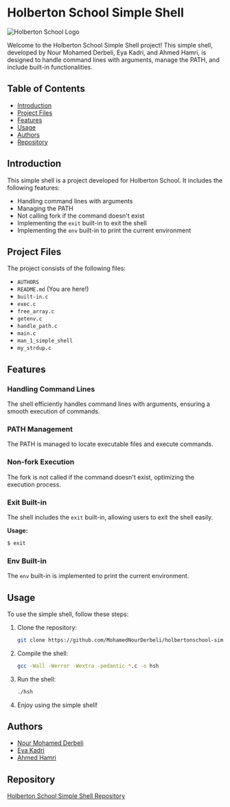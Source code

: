 # Holberton School Simple Shell

![Holberton School Logo](https://camo.githubusercontent.com/64c35dd60391e2c90277729276aa86cc921b0ad2/68747470733a2f2f692e6962622e636f2f546b32425a79542f776f72646d61726b2d63686572727937322e706e67)


Welcome to the Holberton School Simple Shell project! This simple shell, developed by Nour Mohamed Derbeli, Eya Kadri, and Ahmed Hamri, is designed to handle command lines with arguments, manage the PATH, and include built-in functionalities.

## Table of Contents

- [Introduction](#introduction)
- [Project Files](#project-files)
- [Features](#features)
- [Usage](#usage)
- [Authors](#authors)
- [Repository](#repository)

## Introduction

This simple shell is a project developed for Holberton School. It includes the following features:

- Handling command lines with arguments
- Managing the PATH
- Not calling fork if the command doesn't exist
- Implementing the `exit` built-in to exit the shell
- Implementing the `env` built-in to print the current environment

## Project Files

The project consists of the following files:

- `AUTHORS`
- `README.md` (You are here!)
- `built-in.c`
- `exec.c`
- `free_array.c`
- `getenv.c`
- `handle_path.c`
- `main.c`
- `man_1_simple_shell`
- `my_strdup.c`

## Features

### Handling Command Lines

The shell efficiently handles command lines with arguments, ensuring a smooth execution of commands.

### PATH Management

The PATH is managed to locate executable files and execute commands.

### Non-fork Execution

The fork is not called if the command doesn't exist, optimizing the execution process.

### Exit Built-in

The shell includes the `exit` built-in, allowing users to exit the shell easily.

**Usage:**
```bash
$ exit
```

### Env Built-in

The `env` built-in is implemented to print the current environment.

## Usage

To use the simple shell, follow these steps:

1. Clone the repository:
   ```bash
   git clone https://github.com/MohamedNourDerbeli/holbertonschool-simple_shell.git
   ```

2. Compile the shell:
   ```bash
   gcc -Wall -Werror -Wextra -pedantic *.c -o hsh
   ```

3. Run the shell:
   ```bash
   ./hsh
   ```

4. Enjoy using the simple shell!

## Authors

- [Nour Mohamed Derbeli](https://github.com/MohamedNourDerbeli)
- [Eya Kadri](https://github.com/Eyakadri)
- [Ahmed Hamri](https://github.com/ahmed0hamri)

## Repository

[Holberton School Simple Shell Repository](https://github.com/MohamedNourDerbeli/holbertonschool-simple_shell.git)
